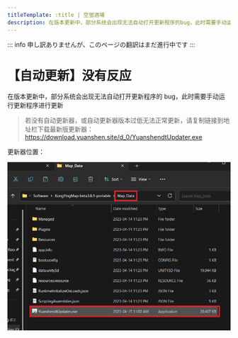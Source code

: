 ```yaml
---
titleTemplate: :title | 空蛍酒場
description: 在版本更新中，部分系统会出现无法自动打开更新程序的bug，此时需要手动运行更新程序进行更新
---
```


::: info
申し訳ありませんが、このページの翻訳はまだ進行中です
:::

[文：【自动更新】没有反应]: # 'https://support.qq.com/products/321980/faqs/102055'

# 【自动更新】没有反应

在版本更新中，部分系统会出现无法自动打开更新程序的 bug，此时需要手动运行更新程序进行更新

> 若没有自动更新器，或自动更新器版本过低无法正常更新，请复制链接到地址栏下载最新版更新器：
> https://download.yuanshen.site/d_0/YuanshendtUpdater.exe

更新器位置：

![](/imgs/ja/manual/autoupdate/updaterlocation.png)

